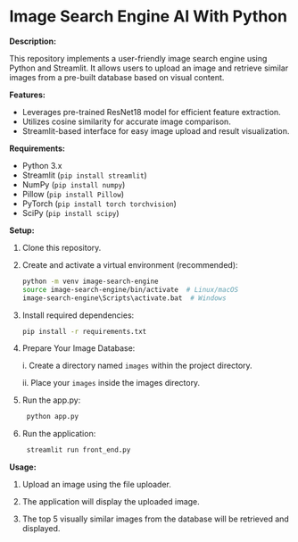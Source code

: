 # Image Search Engine AI With Python

**Description:**

This repository implements a user-friendly image search engine using Python and Streamlit. It allows users to upload an image and retrieve similar images from a pre-built database based on visual content.

**Features:**

- Leverages pre-trained ResNet18 model for efficient feature extraction.
- Utilizes cosine similarity for accurate image comparison.
- Streamlit-based interface for easy image upload and result visualization.

**Requirements:**

- Python 3.x
- Streamlit (`pip install streamlit`)
- NumPy (`pip install numpy`)
- Pillow (`pip install Pillow`)
- PyTorch (`pip install torch torchvision`)
- SciPy (`pip install scipy`)

**Setup:**

1. Clone this repository.

2. Create and activate a virtual environment (recommended):

   ```bash
   python -m venv image-search-engine
   source image-search-engine/bin/activate  # Linux/macOS
   image-search-engine\Scripts\activate.bat  # Windows
   ```

3. Install required dependencies:

   ```bash
   pip install -r requirements.txt
   ```

4. Prepare Your Image Database:

   i. Create a directory named `images` within the project directory.

   ii. Place your `images` inside the images directory.

5. Run the app.py:

   ```bash
    python app.py
   ```

6. Run the application:

   ```bash
    streamlit run front_end.py
   ```

**Usage:**

1. Upload an image using the file uploader.

2. The application will display the uploaded image.

3. The top 5 visually similar images from the database will be retrieved and displayed.
